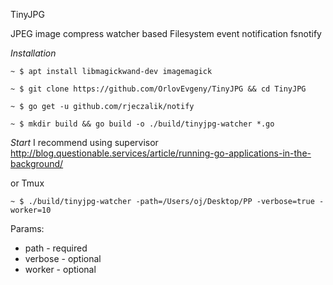 TinyJPG

JPEG image compress watcher based Filesystem event notification fsnotify



*Installation*

```
~ $ apt install libmagickwand-dev imagemagick
```

```
~ $ git clone https://github.com/OrlovEvgeny/TinyJPG && cd TinyJPG
```

```
~ $ go get -u github.com/rjeczalik/notify
```

```
~ $ mkdir build && go build -o ./build/tinyjpg-watcher *.go
```


*Start*
I recommend using supervisor http://blog.questionable.services/article/running-go-applications-in-the-background/

or Tmux

```
~ $ ./build/tinyjpg-watcher -path=/Users/oj/Desktop/PP -verbose=true -worker=10
```

Params:
* path - required
* verbose - optional
* worker - optional
